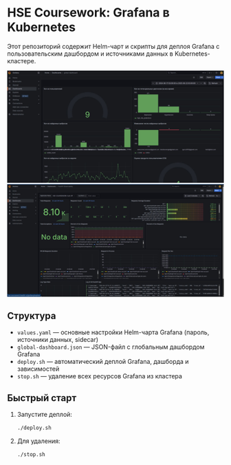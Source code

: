 # HSE Coursework: Grafana в Kubernetes

Этот репозиторий содержит Helm-чарт и скрипты для деплоя Grafana с пользовательским дашбордом и источниками данных в Kubernetes-кластере.

![](https://github.com/HSE-COURSEWORK-2025/hse-coursework-grafana/blob/master/grafana_demo_1.jpg)
![](https://github.com/HSE-COURSEWORK-2025/hse-coursework-grafana/blob/master/grafana_demo_2.jpg)

## Структура
- `values.yaml` — основные настройки Helm-чарта Grafana (пароль, источники данных, sidecar)
- `global-dashboard.json` — JSON-файл с глобальным дашбордом Grafana
- `deploy.sh` — автоматический деплой Grafana, дашборда и зависимостей
- `stop.sh` — удаление всех ресурсов Grafana из кластера

## Быстрый старт
1. Запустите деплой:
   ```bash
   ./deploy.sh
   ```
2. Для удаления:
   ```bash
   ./stop.sh
   ```
